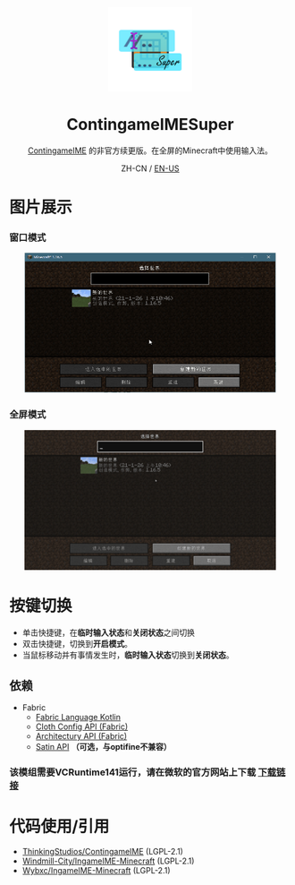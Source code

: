 <center><div align="center">

<img height="150" width="150" src="icon/400x400.png"/>

# ContingameIMESuper

[ContingameIME](https://github.com/ThinkingStudios/ContingameIME) 的非官方续更版。在全屏的Minecraft中使用输入法。

ZH-CN / [EN-US](README-EN.md)

</div></center>

# 图片展示

### 窗口模式

<div align="center">
<img height="250" width="450" src="old/docs/WindowInput.gif"/>
</div>

### 全屏模式

<div align="center">
<img height="250" width="450" src="old/docs/FullScreenInput.gif"/>
</div>

# 按键切换

- 单击快捷键，在**临时输入状态**和**关闭状态**之间切换
- 双击快捷键，切换到**开启模式**。
- 当鼠标移动并有事情发生时，**临时输入状态**切换到**关闭状态**。

## 依赖

- Fabric
  - [Fabric Language Kotlin](https://www.curseforge.com/minecraft/mc-mods/fabric-language-kotlin)
  - [Cloth Config API (Fabric)](https://www.curseforge.com/minecraft/mc-mods/cloth-config)
  - [Architectury API (Fabric)](https://www.curseforge.com/minecraft/mc-mods/architectury-api)
  - [Satin API](https://www.curseforge.com/minecraft/mc-mods/satin-api) **（可选，与optifine不兼容）**

### 该模组需要VCRuntime141运行，请在微软的官方网站上下载  [下载链接](https://learn.microsoft.com/zh-CN/cpp/windows/latest-supported-vc-redist)

# 代码使用/引用
- [ThinkingStudios/ContingameIME](https://github.com/ThinkingStudios/ContingameIME) (LGPL-2.1)
- [Windmill-City/IngameIME-Minecraft](https://github.com/Windmill-City/IngameIME-Minecraft) (LGPL-2.1)
- [Wybxc/IngameIME-Minecraft](https://github.com/Wybxc/IngameIME-Minecraft) (LGPL-2.1)
